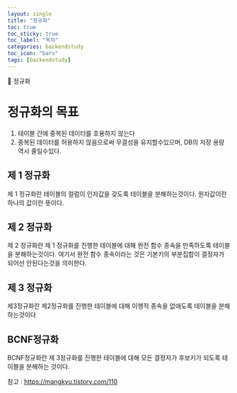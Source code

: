 ```yaml
---
layout: single
title: "정규화"
toc: true
toc_sticky: true
toc_label: "목차"
categories: backendstudy
toc_icon: "bars"
tags: [backendstudy]
---
```

📘 정규화

# 정규화의 목표
1. 테이블 간에 중복된 데이터를 호용하지 않는다
2. 중복된 데이터를 허용하지 않음으로써 무결성을 유지할수있으며, DB의 저장 용량 역시 줄일수있다.

## 제 1 정규화
제 1 정규화란 테이블의 컬럼이 인자값을 갖도록 테이블을 분해하는것이다. 원자값이란 하나의 값이란 뜻이다.

## 제 2 정규화
제 2 정규화란 제 1 정규화를 진행한 테이블에 대해 완전 함수 종속을 만족하도록 테이블을 분해하는것이다. 여기서 완전 함수 종속이라는 것은 기본키의 부분집합이 결정자가 되어선 안된다는것을 의미한다.

## 제 3 정규화
제3정규화란 제2정규화를 진행한 테이블에 대해 이행적 종속을 없애도록 테이블을 분해하는것이다 

## BCNF정규화
BCNF정규화란 제 3정규화를 진행한 테이블에 대해 모든 결정자가 후보키가 되도록 테이블을 분해하는 것이다.


참고 : https://mangkyu.tistory.com/110